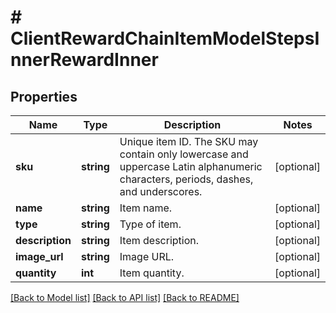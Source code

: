 # # ClientRewardChainItemModelStepsInnerRewardInner

## Properties

Name | Type | Description | Notes
------------ | ------------- | ------------- | -------------
**sku** | **string** | Unique item ID. The SKU may contain only lowercase and uppercase Latin alphanumeric characters, periods, dashes, and underscores. | [optional]
**name** | **string** | Item name. | [optional]
**type** | **string** | Type of item. | [optional]
**description** | **string** | Item description. | [optional]
**image_url** | **string** | Image URL. | [optional]
**quantity** | **int** | Item quantity. | [optional]

[[Back to Model list]](../../README.md#models) [[Back to API list]](../../README.md#endpoints) [[Back to README]](../../README.md)
